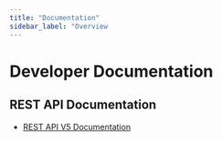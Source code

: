 ```yaml
---
title: "Documentation"
sidebar_label: "Overview
---
```


# Developer Documentation

## REST API Documentation

* [REST API V5 Documentation](rest.md)
